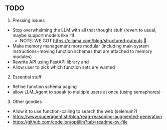 ## TODO
1) Pressing issues 
- Stop overwhelming the LLM with all that thought stuff (revert to usual, maybe support models like r1)
    - NOTE: WE GOT https://ollama.com/blog/structured-outputs 🎉
- Make memory management more modular (including main system instructions+moving function schemas that are attached to memory modules)
- Rewrite API using FastAPI library and
- Allow user to pick which function sets are wanted
2) Essential stuff
- Refine function schema paging 
- allow LLM_Agent to speak to multiple users at once (using semaphores)
3) Other goodies
- Allow it to use function-calling to search the web (selenum?)
- https://www.superagent.sh/blog/reag-reasoning-augmented-generation
- https://github.com/codelion/optillm?tab=readme-ov-file
